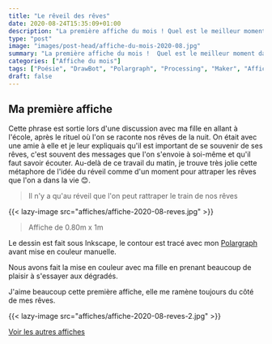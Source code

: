 ```yaml
---
title: "Le rêveil des rêves"
date: 2020-08-24T15:35:09+01:00
description: "La première affiche du mois ! Quel est le meilleur moment dans nos vies pour réaliser nos rêves ?"
type: "post"
image: "images/post-head/affiche-du-mois-2020-08.jpg"
summary: "La première affiche du mois !  Quel est le meilleur moment dans nos vies pour réaliser nos rêves ?"
categories: ["Affiche du mois"]
tags: ["Poésie", "DrawBot", "Polargraph", "Processing", "Maker", "Affiche du mois"]
draft: false
---
```


## Ma première affiche 

Cette phrase est sortie lors d'une discussion avec ma fille en allant à l'école, après le rituel où l'on 
se raconte nos rêves de la nuit. On était avec une amie à elle et je leur expliquais qu'il est
important de se souvenir de ses rêves, c'est souvent des messages que l'on s'envoie à soi-même et qu'il
faut savoir écouter. Au-delà de ce travail du matin, je trouve très jolie cette métaphore de l'idée du 
réveil comme d'un moment pour attraper les rêves que l'on a dans la vie 😊.

> Il n'y a qu'au réveil que l'on peut rattraper le train de nos rêves

{{< lazy-image src="affiches/affiche-2020-08-reves.jpg" >}} 

> Affiche de 0.80m x 1m

Le dessin est fait sous Inkscape, le contour est tracé avec mon [Polargraph](../drawbot-polargraph) avant mise en couleur manuelle.

Nous avons fait la mise en couleur avec ma fille en prenant beaucoup de 
plaisir à s'essayer aux dégradés. 

J'aime beaucoup cette première affiche, elle me ramène toujours du côté de mes rêves.

{{< lazy-image src="affiches/affiche-2020-08-reves-2.jpg" >}} 

[Voir les autres affiches](/categories/affiche-du-mois)
